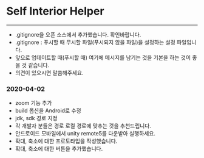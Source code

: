 # Self Interior Helper

-----

- .gitignore을 오픈 소스에서 추가했습니다. 확인바랍니다.
- .gitignore : 푸시할 때 무시할 파일(푸시되지 않을 파일)을 설정하는 설정 파일입니다.
- 앞으로 업데이트할 때(푸시할 때) 여기에 메시지를 남기는 것을 기본을 하는 것이 좋을 것 같습니다.
- 의견이 있으시면 말씀해주세요.


### 2020-04-02

- zoom 기능 추가
- build 옵션을 Android로 수정
- jdk, sdk 경로 지정
- 각 개발자 분들은 경로 로컬 경로에 맞추는 것을 추천드립니다.
- 안드로이드 모바일에서 unity remote5를 다운받아 실행하세요.
- 확대, 축소에 대한 프로토타입을 작성했습니다.
- 확대, 축소에 대한 버튼을 추가했습니다.
